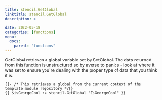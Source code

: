 ```yaml
---
title: stencil.GetGlobal
linktitle: stencil.GetGlobal
description: >
  
date: 2022-05-18
categories: [functions]
menu:
  docs:
    parent: "functions"
---
```


GetGlobal retrieves a global variable set by SetGlobal\. The data returned from this function is unstructured so by averse to panics \- look at where it was set to ensure you're dealing with the proper type of data that you think it is\.


```go-text-template
{{- /* This retrieves a global from the current context of the template module repository */}}
{{ $isGeorgeCool := stencil.GetGlobal "IsGeorgeCool" }}
```


